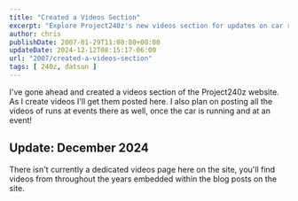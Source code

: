 ```yaml
---
title: "Created a Videos Section"
excerpt: "Explore Project240z's new videos section for updates on car runs at events and latest video content creation."
author: chris
publishDate: 2007-01-29T11:00:00+00:00
updateDate: 2024-12-12T08:15:17-06:00
url: "2007/created-a-videos-section"
tags: [ 240z, datsun ] 
---
```


I've gone ahead and created a videos section of the Project240z website. As I create videos I'll get them posted here. I also plan on posting all the videos of runs at events there as well, once the car is running and at an event!

## Update: December 2024

There isn't currently a dedicated videos page here on the site, you'll find videos from throughout the years embedded within the blog posts on the site.

